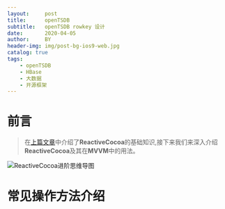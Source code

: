 ```yaml
---
layout:     post
title:      openTSDB
subtitle:   openTSDB rowkey 设计
date:       2020-04-05
author:     BY
header-img: img/post-bg-ios9-web.jpg
catalog: true
tags:
    - openTSDB
    - HBase
    - 大数据
    - 开源框架
---
```

# 前言

>在[上篇文章](http://qiubaiying.github.io/2016/12/26/ReactiveCocoa-基础/)中介绍了**ReactiveCocoa**的基础知识,接下来我们来深入介绍**ReactiveCocoa**及其在**MVVM**中的用法。


![ReactiveCocoa进阶思维导图](https://ww3.sinaimg.cn/large/006y8lVagw1fbgye3re5xj30je0iomz8.jpg)
# 常见操作方法介绍


